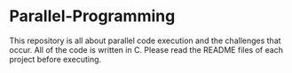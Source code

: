 # Parallel-Programming
This repository is all about parallel code execution and the challenges
that occur. All of the code is written in C. Please read the README files
of each project before executing.

